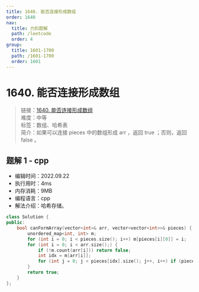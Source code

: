```yaml
---
title: 1640. 能否连接形成数组
order: 1640
nav:
  title: 力扣题解
  path: /leetcode
  order: 4
group:
  title: 1601-1700
  path: /1601-1700
  order: 1601
---
```


# 1640. 能否连接形成数组

> 链接：[1640. 能否连接形成数组](https://leetcode.cn/problems/check-array-formation-through-concatenation/)  
> 难度：中等  
> 标签：数组、哈希表  
> 简介：如果可以连接 pieces 中的数组形成 arr ，返回 true ；否则，返回 false 。

## 题解 1 - cpp

- 编辑时间：2022.09.22
- 执行用时：4ms
- 内存消耗：9MB
- 编程语言：cpp
- 解法介绍：哈希存储。

```cpp
class Solution {
public:
    bool canFormArray(vector<int>& arr, vector<vector<int>>& pieces) {
        unordered_map<int, int> m;
        for (int i = 0; i < pieces.size(); i++) m[pieces[i][0]] = i;
        for (int i = 0; i < arr.size();) {
            if (!m.count(arr[i])) return false;
            int idx = m[arr[i]];
            for (int j = 0; j < pieces[idx].size(); j++, i++) if (pieces[idx][j] != arr[i]) return false;
        }
        return true;
    }
};
```
